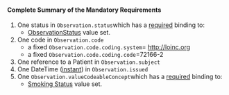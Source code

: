 #### Complete Summary of the Mandatory Requirements

1.  One status in `Observation.status`which has a [required](http://build.fhir.org/terminologies.html#required) binding to:
    -   [ObservationStatus] value set.
1.  One code in `Observation.code`
    -   a fixed `Observation.code.coding.system`= http://loinc.org
    -   a fixed `Observation.code.coding.code`=72166-2
1.  One reference to a Patient in `Observation.subject`
1.  One DateTime ([instant]) in `Observation.issued`
1.  One `Observation.valueCodeableConcept`which has a [required](http://build.fhir.org/terminologies.html#required) binding to:
    -   [Smoking Status] value set.





  [ObservationStatus]: http://build.fhir.org/valueset-observation-status.html
  [instant]: http://build.fhir.orgdatatypes.html#instant
  [Smoking Status]: ValueSet-us-core-observation-ccdasmokingstatus.html

